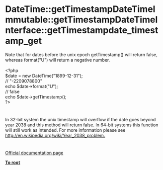 # DateTime::getTimestampDateTimeImmutable::getTimestampDateTimeInterface::getTimestampdate_timestamp_get




<div class="phpcode"><span class="html">
Note that for dates before the unix epoch getTimestamp() will return false, whereas format(&quot;U&quot;) will return a negative number.<br><br><span class="default">&lt;?php<br>$date </span><span class="keyword">= new </span><span class="default">DateTime</span><span class="keyword">(</span><span class="string">&quot;1899-12-31&quot;</span><span class="keyword">);<br></span><span class="comment">// &quot;-2209078800&quot;<br></span><span class="keyword">echo </span><span class="default">$date</span><span class="keyword">-&gt;</span><span class="default">format</span><span class="keyword">(</span><span class="string">&quot;U&quot;</span><span class="keyword">);<br></span><span class="comment">// false<br></span><span class="keyword">echo </span><span class="default">$date</span><span class="keyword">-&gt;</span><span class="default">getTimestamp</span><span class="keyword">();<br></span><span class="default">?&gt;</span>
</span>
</div>
  

#


<div class="phpcode"><span class="html">
In 32-bit system the unix timestamp will overflow if the date goes beyond year 2038 and this method will return false. In 64-bit systems this function will still work as intended. For more information please see <a href="http://en.wikipedia.org/wiki/Year_2038_problem." rel="nofollow" target="_blank">http://en.wikipedia.org/wiki/Year_2038_problem.</a></span>
</div>
  

#

[Official documentation page](https://www.php.net/manual/en/datetime.gettimestamp.php)

**[To root](/README.md)**